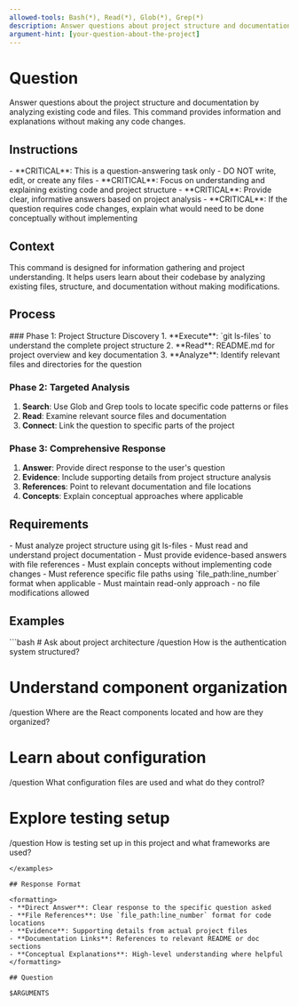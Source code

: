 ```yaml
---
allowed-tools: Bash(*), Read(*), Glob(*), Grep(*)
description: Answer questions about project structure and documentation without coding
argument-hint: [your-question-about-the-project]
---
```


# Question

Answer questions about the project structure and documentation by analyzing existing code and files. This command provides information and explanations without making any code changes.

## Instructions

<instructions>
- **CRITICAL**: This is a question-answering task only - DO NOT write, edit, or create any files
- **CRITICAL**: Focus on understanding and explaining existing code and project structure  
- **CRITICAL**: Provide clear, informative answers based on project analysis
- **CRITICAL**: If the question requires code changes, explain what would need to be done conceptually without implementing
</instructions>

## Context

<context>
This command is designed for information gathering and project understanding. It helps users learn about their codebase by analyzing existing files, structure, and documentation without making modifications.
</context>

## Process

<process>
### Phase 1: Project Structure Discovery
1. **Execute**: `git ls-files` to understand the complete project structure
2. **Read**: README.md for project overview and key documentation
3. **Analyze**: Identify relevant files and directories for the question

### Phase 2: Targeted Analysis

1. **Search**: Use Glob and Grep tools to locate specific code patterns or files
2. **Read**: Examine relevant source files and documentation
3. **Connect**: Link the question to specific parts of the project

### Phase 3: Comprehensive Response

1. **Answer**: Provide direct response to the user's question
2. **Evidence**: Include supporting details from project structure analysis
3. **References**: Point to relevant documentation and file locations
4. **Concepts**: Explain conceptual approaches where applicable
   </process>

## Requirements

<requirements>
- Must analyze project structure using git ls-files
- Must read and understand project documentation
- Must provide evidence-based answers with file references
- Must explain concepts without implementing code changes
- Must reference specific file paths using `file_path:line_number` format when applicable
- Must maintain read-only approach - no file modifications allowed
</requirements>

## Examples

<examples>
```bash
# Ask about project architecture
/question How is the authentication system structured?

# Understand component organization

/question Where are the React components located and how are they organized?

# Learn about configuration

/question What configuration files are used and what do they control?

# Explore testing setup

/question How is testing set up in this project and what frameworks are used?

```
</examples>

## Response Format

<formatting>
- **Direct Answer**: Clear response to the specific question asked
- **File References**: Use `file_path:line_number` format for code locations
- **Evidence**: Supporting details from actual project files
- **Documentation Links**: References to relevant README or doc sections
- **Conceptual Explanations**: High-level understanding where helpful
</formatting>

## Question

$ARGUMENTS
```
